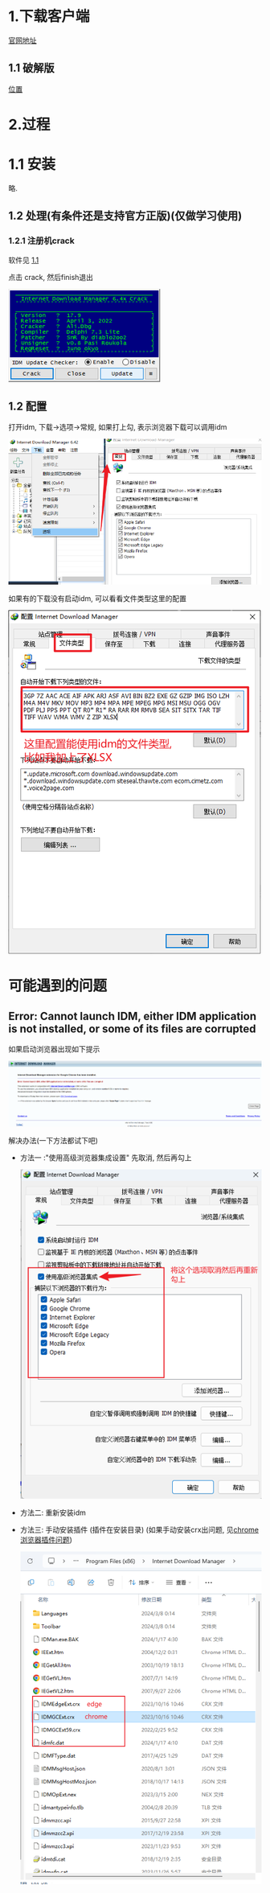 # 1.下载客户端

[官网地址](https://www.internetdownloadmanager.com/)

## 1.1 破解版

[位置](./安装包/idm/)

# 2.过程

# 1.1 安装

略.

## 1.2 处理(有条件还是支持官方正版)(仅做学习使用)

### 1.2.1 注册机crack

软件见 [1.1](#11-破解版)

点击 crack, 然后finish退出

![1708584102117](image/2.idm/1708584102117.png)

## 1.2 配置

打开idm,  下载->选项->常规, 如果打上勾, 表示浏览器下载可以调用idm

![1708584390073](image/2.idm/1708584390073.png)

如果有的下载没有启动idm, 可以看看文件类型这里的配置

![1708584545357](image/2.idm/1708584545357.png)

# 可能遇到的问题

## Error: Cannot launch IDM, either IDM application is not installed, or some of its files are corrupted

如果启动浏览器出现如下提示

![1709827682962](image/2.idm/1709827682962.png)

解决办法(一下方法都试下吧)

- 方法一 :"使用高级浏览器集成设置" 先取消, 然后再勾上

    ![1709829515405](image/2.idm/1709829515405.png)

- 方法二: 重新安装idm
- 方法三: 手动安装插件 (插件在安装目录)  (如果手动安装crx出问题, 见[chrome浏览器插件问题](../浏览器/chrome/1.chrome插件安装问题.md))

  ![1709829599277](image/2.idm/1709829599277.png)
